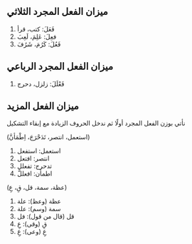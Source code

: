 ## ميزان الفعل المجرد الثلاثي
1. فَعَلَ: كتب، قرأ
2. فعِلَ: عَلِمَ، لَعِبَ
3. فَعُلَ: كَرُمَ، شَرُفَ

## ميزان الفعل المجرد الرباعي
1. فَعْلَلَ: زلزل، دحرج

## ميزان الفعل المزيد
نأتي بوزن الفعل المجرد أولًا ثم ندخل الحروف الزيادة مع إبقاء التشكيل

(استعمل، انتصر، تَدَحْرَجَ، اِطْمَأنَّ)

1. استعمل: استفعل
2. انتصر: افتعل
3. تدحرج: تفعلل
4. اطمأن: افعللَّ

(عظة، سمة، قل، قِ، عِ)

1. عظة (وعظ): علة
2. سمة (وسم): علة
3. قل (قال من قول): فل
4. قِ (وقى): عِ
5. عِ (وعى): عِ